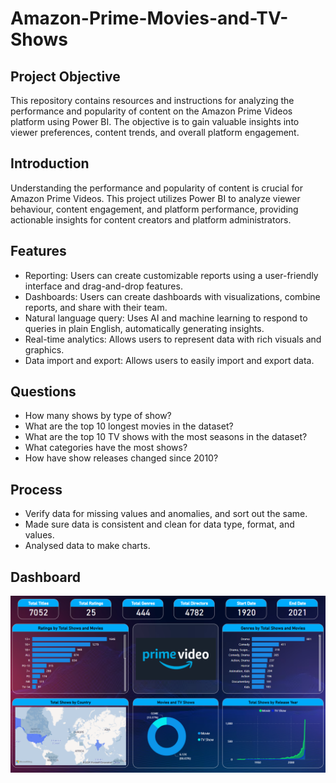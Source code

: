 # Amazon-Prime-Movies-and-TV-Shows
## Project Objective
  This repository contains resources and instructions for analyzing the performance and popularity of content on the Amazon Prime Videos platform using Power BI. The objective is to gain valuable insights into viewer preferences, content trends, and overall platform engagement.
## Introduction
  Understanding the performance and popularity of content is crucial for Amazon Prime Videos. This project utilizes Power BI to analyze viewer behaviour, content engagement, and platform performance, providing actionable insights for content creators and platform administrators.
## Features
  + Reporting: Users can create customizable reports using a user-friendly interface and drag-and-drop features.
  + Dashboards: Users can create dashboards with visualizations, combine reports, and share with their team.
  + Natural language query: Uses AI and machine learning to respond to queries in plain English, automatically generating insights.
  + Real-time analytics: Allows users to represent data with rich visuals and graphics.
  + Data import and export: Allows users to easily import and export data.
## Questions
  + How many shows by type of show?
  + What are the top 10 longest movies in the dataset?
  + What are the top 10 TV shows with the most seasons in the dataset?
  + What categories have the most shows?
  + How have show releases changed since 2010?
## Process
  + Verify data for missing values and anomalies, and sort out the same.
  + Made sure data is consistent and clean for data type, format, and values.
  + Analysed data to make charts.
## Dashboard
  ![Dashboard](https://github.com/Utkarsh0211/Amazon-Prime-Movies-and-TV-Shows/blob/main/Amazon%20Prime%20Movies%20and%20TV%20Shows.png) 
